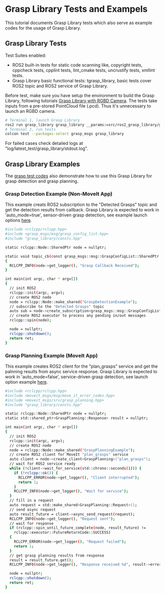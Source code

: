 # Grasp Library Tests and Exampels

This tutorial documents Grasp Library tests which also serve as example codes for the usage of Grasp Library.

## Grasp Library Tests
Test Suites enabled:
* ROS2 built-in tests for static code scanning like, copyright tests, cppcheck tests, cpplint tests, lint_cmake tests, uncrustify tests, xmllint tests.
* Grasp Library basic functional tests: tgrasp_library, basic tests cover ROS2 topic and ROS2 service of Grasp Library.

Before test, make sure you have setup the environment to build the Grasp Library, following tutorials [Grasp Library with RGBD Camera](tutorials_1_grasp_library_with_camera.md). The tests take inputs from a pre-stored PointCloud file (.pcd). Thus it's unnecessary to launch an RGBD camera.
```bash
# Terminal 1, launch Grasp Library
ros2 run grasp_library grasp_library __params:=src/ros2_grasp_library/grasp_library/cfg/test_grasp_library.yaml
# Terminal 2, run tests
colcon test --packages-select grasp_msgs grasp_library
```
For failed cases check detailed logs at "log/latest_test/grasp_library/stdout.log".

## Grasp Library Examples
The [grasp test codes](../grasp_library/tests/tgrasp_library.cpp) also demonstrate how to use this Grasp Library for grasp detection and grasp planning.

### Grasp Detection Example (Non-MoveIt App)
This example creats ROS2 subscription to the "Detected Grasps" topic and get the detection results from callback. Grasp Library is expected to work in 'auto_mode=true', sensor-driven grasp detection, see example launch options [here](../grasp_library/cfg/grasp_library_params.yaml).

```bash
#include <rclcpp/rclcpp.hpp>
#include <grasp_msgs/msg/grasp_config_list.hpp>
#include "grasp_library/consts.hpp"

static rclcpp::Node::SharedPtr node = nullptr;

static void topic_cb(const grasp_msgs::msg::GraspConfigList::SharedPtr msg)
{
  RCLCPP_INFO(node->get_logger(), "Grasp Callback Received");
}

int main(int argc, char * argv[])
{
  // init ROS2
  rclcpp::init(argc, argv);
  // create ROS2 node
  node = rclcpp::Node::make_shared("GraspDetectionExample");
  // subscribe to the "Detected Grasps" topic
  auto sub = node->create_subscription<grasp_msgs::msg::GraspConfigList>(Consts::kTopicDetectedGrasps, topic_cb);
  // create ROS2 executor to process any pending in/out messages
  rclcpp::spin(node);

  node = nullptr;
  rclcpp::shutdown();
  return ret;
}
```

### Grasp Planning Example (MoveIt App)
This example creates ROS2 client for the "plan_grasps" service and get the palnning results from async service response. Grasp Library is expected to work in 'auto_mode=false', service-driven grasp detection, see launch option example [here](../grasp_library/cfg/test_grasp_library.yaml).

```bash
#include <rclcpp/rclcpp.hpp>
#include <moveit_msgs/msg/move_it_error_codes.hpp>
#include <moveit_msgs/srv/grasp_planning.hpp>
#include "grasp_library/consts.hpp"

static rclcpp::Node::SharedPtr node = nullptr;
static std::shared_ptr<GraspPlanning::Response> result = nullptr;

int main(int argc, char * argv[])
{
  // init ROS2
  rclcpp::init(argc, argv);
  // create ROS2 node
  node = rclcpp::Node::make_shared("GraspPlanningExample");
  // create ROS2 client for MoveIt "plan_grasps" service
  auto client = node->create_client<GraspPlanning>("plan_grasps");
  // wait for ROS2 service ready
  while (!client->wait_for_service(std::chrono::seconds(1))) {
    if (!rclcpp::ok()) {
      RCLCPP_ERROR(node->get_logger(), "Client interrupted");
      return 1;
    }
    RCLCPP_INFO(node->get_logger(), "Wait for service");
  }
  // fill in a request
  auto request = std::make_shared<GraspPlanning::Request>();
  // send async request
  auto result_future = client->async_send_request(request);
  RCLCPP_INFO(node->get_logger(), "Request sent");
  // wait for response
  if (rclcpp::spin_until_future_complete(node, result_future) !=
    rclcpp::executor::FutureReturnCode::SUCCESS)
  {
    RCLCPP_ERROR(node->get_logger(), "Request failed");
    return 1;
  }
  // get grasp planning results from response
  result = result_future.get();
  RCLCPP_INFO(node->get_logger(), "Response received %d", result->error_code.val);

  node = nullptr;
  rclcpp::shutdown();
  return ret;
}
```

